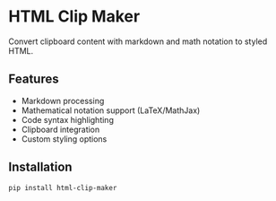 # HTML Clip Maker

Convert clipboard content with markdown and math notation to styled HTML.

## Features

- Markdown processing
- Mathematical notation support (LaTeX/MathJax)
- Code syntax highlighting
- Clipboard integration
- Custom styling options

## Installation

```bash
pip install html-clip-maker